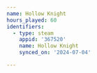```yaml
---
name: Hollow Knight
hours_played: 60
identifiers:
  - type: steam
    appid: '367520'
    name: Hollow Knight
    synced_on: '2024-07-04'

---
```

